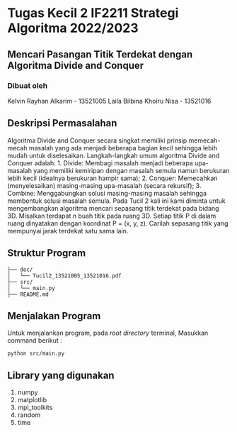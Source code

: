 # Tugas Kecil 2 IF2211 Strategi Algoritma 2022/2023
## Mencari Pasangan Titik Terdekat dengan Algoritma Divide and Conquer

### Dibuat oleh
Kelvin Rayhan Alkarim - 13521005
Laila Bilbina Khoiru Nisa - 13521016

## Deskripsi Permasalahan
Algoritma Divide and Conquer secara singkat memiliki prinsip memecah-mecah masalah yang ada menjadi beberapa bagian kecil sehingga lebih mudah untuk diselesaikan. Langkah-langkah umum algoritma Divide and Conquer adalah: 1. Divide: Membagi masalah menjadi beberapa upa-masalah yang memiliki kemiripan dengan masalah semula namun berukuran lebih kecil (idealnya berukuran hampir sama); 2. Conquer: Memecahkan (menyelesaikan) masing-masing upa-masalah (secara rekursif); 3. Combine: Menggabungkan solusi masing-masing masalah sehingga membentuk solusi masalah semula. Pada Tucil 2 kali ini kami diminta untuk mengembangkan algoritma mencari sepasang titik terdekat pada bidang 3D. Misalkan terdapat n buah titik pada ruang 3D. Setiap titik P di dalam ruang dinyatakan dengan koordinat P = (x, y, z). Carilah sepasang titik yang mempunyai jarak terdekat satu sama lain.


## Struktur Program
```
├── doc/
│   └── Tucil2_13521005_13521016.pdf
├── src/
│   └── main.py
├── README.md
```

## Menjalakan Program
Untuk menjalankan program, pada *root directory* terminal, Masukkan command berikut :
```
python src/main.py
```

## Library yang digunakan
1. numpy
2. matplotlib
3. mpl_toolkits
4. random
5. time

